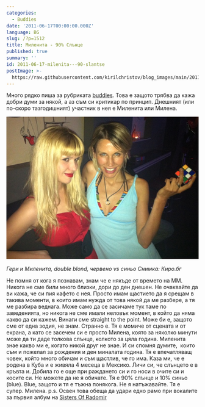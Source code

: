 ```yaml
---
categories:
  - Buddies
date: '2011-06-17T00:00:00.000Z'
language: BG
slug: /?p=1512
title: Миленита - 90% Слънце
published: true
summary: ''
id: 2011-06-17-milenita---90-slantse
postImage: >-
  https://raw.githubusercontent.com/kirilchristov/blog_images/main/2011/06/photo1.jpg
---
```


Много рядко пиша за рубриката [buddies](http://kiro.bg/?category_name=buddies). Това е защото трябва да кажа добри думи за някой, а аз съм си критикар по принцип. Днешният (или по-скоро тазгодишният) участник в нея е Миленита или Милена.

![Гери и Миленита, double blond, червено vs синьо Снимка: Киро.бг](https://raw.githubusercontent.com/kirilchristov/blog_images/main/2011/06/photo1.jpg)

 _Гери и Миленита, double blond, червено vs синьо Снимка: Киро.бг_


Не помня от кога я познавам, знам че е някъде от времето на ММ. Никога не сме били много близки, дори до ден днешен. Не очаквайте да ви кажа, че си пия кафето с нея. Просто имам щастието да я срещам в такива моменти, в които имам нужда от това някой да ме разбере, а тя ме разбира веднага. Може само да се засичаме тук таме по заведенията, но никога не сме имали неловък момент, в който да няма какво да си кажем. Винаги сме straight to the point. Може би е, защото сме от една зодия, не знам. Странно е. Тя е момиче от сцената и от екрана, а като се засечем си е просто Милена, която за няколко минути може да ти даде толкова слънце, колкото за цяла година. Миленита знае какво ми е, когато никой друг не знае. И си спомня думите,  които съм и пожелал за рождения и ден миналата година. Тя е впечатляващ човек, който много обичам и съм щастлив, че го има. Каза ми, че е родена в Куба и е живяла 4 месеца в Мексико. Личи си, че слънцето е в кръвта и. Добила го е още при раждането си и го носи в очите си и косите си. Не можете да не я обичате. Тя е 90% слънце и 10% синьо (blue). Blue, защото и тя е тъжна понякога. Не я натъжавайте. Тя е супер. Милена. p.s. Освен това обеща да удари едно рамо при вокалите за първия албум на [Sisters Of Radomir](http://www.youtube.com/watch?v=Q4An1d4r0KI)
